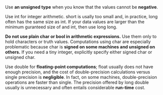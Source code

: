 Use **an unsigned type** when you know that the values cannot be **negative**.

Use int for integer arithmetic. short is usally too small and, in practice,
long often has the same size as int. If your data values are larger than 
the minimum guranteed size of and int, then use long long.

**Do not use plain char or bool in arithmetic expressions.**
Use them only to hold characters or truth values.
Computations using char are especially problematic
because char is **signed on some machines and unsigned on others.**
If you need a tiny integer, explicitly specify either signed char or unsigned char.

Use double for **floating-point computations**;
float usually does not have enough precision, and the cost of double-precision calculations
versus single precision is **negligible**.
In fact, on some machines, double-precision operations are faster than single.
The precision offered by long double usually is unnecessary and often entails considerable **run-time** cost.